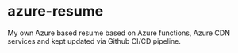 # azure-resume
My own Azure based resume based on Azure functions, Azure CDN services and kept updated via Github CI/CD pipeline.
